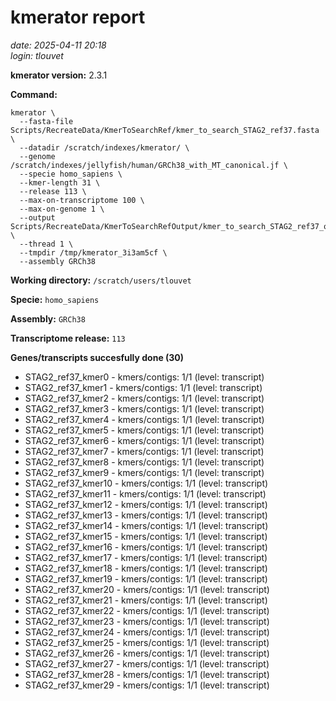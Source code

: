 # kmerator report
*date: 2025-04-11 20:18*  
*login: tlouvet*

**kmerator version:** 2.3.1

**Command:**

```
kmerator \
  --fasta-file Scripts/RecreateData/KmerToSearchRef/kmer_to_search_STAG2_ref37.fasta \
  --datadir /scratch/indexes/kmerator/ \
  --genome /scratch/indexes/jellyfish/human/GRCh38_with_MT_canonical.jf \
  --specie homo_sapiens \
  --kmer-length 31 \
  --release 113 \
  --max-on-transcriptome 100 \
  --max-on-genome 1 \
  --output Scripts/RecreateData/KmerToSearchRefOutput/kmer_to_search_STAG2_ref37_output \
  --thread 1 \
  --tmpdir /tmp/kmerator_3i3am5cf \
  --assembly GRCh38
```

**Working directory:** `/scratch/users/tlouvet`

**Specie:** `homo_sapiens`

**Assembly:** `GRCh38`

**Transcriptome release:** `113`

**Genes/transcripts succesfully done (30)**

- STAG2_ref37_kmer0 - kmers/contigs: 1/1 (level: transcript)
- STAG2_ref37_kmer1 - kmers/contigs: 1/1 (level: transcript)
- STAG2_ref37_kmer2 - kmers/contigs: 1/1 (level: transcript)
- STAG2_ref37_kmer3 - kmers/contigs: 1/1 (level: transcript)
- STAG2_ref37_kmer4 - kmers/contigs: 1/1 (level: transcript)
- STAG2_ref37_kmer5 - kmers/contigs: 1/1 (level: transcript)
- STAG2_ref37_kmer6 - kmers/contigs: 1/1 (level: transcript)
- STAG2_ref37_kmer7 - kmers/contigs: 1/1 (level: transcript)
- STAG2_ref37_kmer8 - kmers/contigs: 1/1 (level: transcript)
- STAG2_ref37_kmer9 - kmers/contigs: 1/1 (level: transcript)
- STAG2_ref37_kmer10 - kmers/contigs: 1/1 (level: transcript)
- STAG2_ref37_kmer11 - kmers/contigs: 1/1 (level: transcript)
- STAG2_ref37_kmer12 - kmers/contigs: 1/1 (level: transcript)
- STAG2_ref37_kmer13 - kmers/contigs: 1/1 (level: transcript)
- STAG2_ref37_kmer14 - kmers/contigs: 1/1 (level: transcript)
- STAG2_ref37_kmer15 - kmers/contigs: 1/1 (level: transcript)
- STAG2_ref37_kmer16 - kmers/contigs: 1/1 (level: transcript)
- STAG2_ref37_kmer17 - kmers/contigs: 1/1 (level: transcript)
- STAG2_ref37_kmer18 - kmers/contigs: 1/1 (level: transcript)
- STAG2_ref37_kmer19 - kmers/contigs: 1/1 (level: transcript)
- STAG2_ref37_kmer20 - kmers/contigs: 1/1 (level: transcript)
- STAG2_ref37_kmer21 - kmers/contigs: 1/1 (level: transcript)
- STAG2_ref37_kmer22 - kmers/contigs: 1/1 (level: transcript)
- STAG2_ref37_kmer23 - kmers/contigs: 1/1 (level: transcript)
- STAG2_ref37_kmer24 - kmers/contigs: 1/1 (level: transcript)
- STAG2_ref37_kmer25 - kmers/contigs: 1/1 (level: transcript)
- STAG2_ref37_kmer26 - kmers/contigs: 1/1 (level: transcript)
- STAG2_ref37_kmer27 - kmers/contigs: 1/1 (level: transcript)
- STAG2_ref37_kmer28 - kmers/contigs: 1/1 (level: transcript)
- STAG2_ref37_kmer29 - kmers/contigs: 1/1 (level: transcript)
